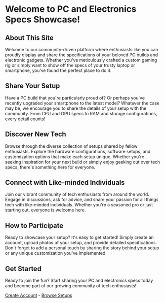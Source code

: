 # Welcome to PC and Electronics Specs Showcase!

## About This Site

Welcome to our community-driven platform where enthusiasts like you can proudly display and share the specifications of your beloved PC builds and electronic gadgets. Whether you've meticulously crafted a custom gaming rig or simply want to show off the specs of your trusty laptop or smartphone, you've found the perfect place to do it.

## Share Your Setup

Have a PC build that you're particularly proud of? Or perhaps you've recently upgraded your smartphone to the latest model? Whatever the case may be, we encourage you to share the details of your setup with the community. From CPU and GPU specs to RAM and storage configurations, every detail counts!

## Discover New Tech

Browse through the diverse collection of setups shared by fellow enthusiasts. Explore the hardware configurations, software setups, and customization options that make each setup unique. Whether you're seeking inspiration for your next build or simply enjoy geeking out over tech specs, there's something here for everyone.

## Connect with Like-minded Individuals

Join our vibrant community of tech enthusiasts from around the world. Engage in discussions, ask for advice, and share your passion for all things tech with like-minded individuals. Whether you're a seasoned pro or just starting out, everyone is welcome here.

## How to Participate

Ready to showcase your setup? It's easy to get started! Simply create an account, upload photos of your setup, and provide detailed specifications. Don't forget to add a personal touch by sharing the story behind your setup or any unique customization you've implemented.

## Get Started

Ready to join the fun? Start sharing your PC and electronics specs today and become part of our growing community of tech enthusiasts!

[Create Account](#) - [Browse Setups](#)
